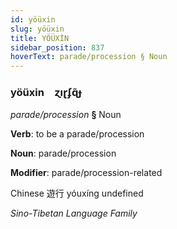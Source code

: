 ```yaml
---
id: yöüxin
slug: yöüxin
title: YÖÜXİN
sidebar_position: 837
hoverText: parade/procession § Noun
---
```


### yöüxin&emsp;<span kind="abugida">ɀıɽʄɋ̃ɟ</span>

*parade/procession* **§** Noun

**Verb**: to be a parade/procession

**Noun**: parade/procession

**Modifier**: parade/procession-related

Chinese 遊行 yóuxíng undefined

*Sino-Tibetan Language Family*